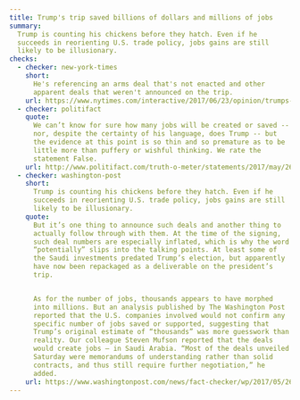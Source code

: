 ```yaml
---
title: Trump's trip saved billions of dollars and millions of jobs
summary:
  Trump is counting his chickens before they hatch. Even if he
  succeeds in reorienting U.S. trade policy, jobs gains are still
  likely to be illusionary.
checks:
  - checker: new-york-times
    short:
      He's referencing an arms deal that's not enacted and other
      apparent deals that weren't announced on the trip.
    url: https://www.nytimes.com/interactive/2017/06/23/opinion/trumps-lies.html
  - checker: politifact
    quote:
      We can’t know for sure how many jobs will be created or saved --
      nor, despite the certainty of his language, does Trump -- but
      the evidence at this point is so thin and so premature as to be
      little more than puffery or wishful thinking. We rate the
      statement False.
    url: http://www.politifact.com/truth-o-meter/statements/2017/may/26/donald-trump/did-donald-trumps-trip-create-or-save-millions-job/
  - checker: washington-post
    short:
      Trump is counting his chickens before they hatch. Even if he
      succeeds in reorienting U.S. trade policy, jobs gains are still
      likely to be illusionary.
    quote:
      But it’s one thing to announce such deals and another thing to
      actually follow through with them. At the time of the signing,
      such deal numbers are especially inflated, which is why the word
      “potentially” slips into the talking points. At least some of
      the Saudi investments predated Trump’s election, but apparently
      have now been repackaged as a deliverable on the president’s
      trip.


      As for the number of jobs, thousands appears to have morphed
      into millions. But an analysis published by The Washington Post
      reported that the U.S. companies involved would not confirm any
      specific number of jobs saved or supported, suggesting that
      Trump’s original estimate of “thousands” was more guesswork than
      reality. Our colleague Steven Mufson reported that the deals
      would create jobs — in Saudi Arabia. “Most of the deals unveiled
      Saturday were memorandums of understanding rather than solid
      contracts, and thus still require further negotiation,” he
      added.
    url: https://www.washingtonpost.com/news/fact-checker/wp/2017/05/26/president-trumps-claim-that-hes-already-saved-millions-of-jobs-on-his-foreign-trip/
---
```


